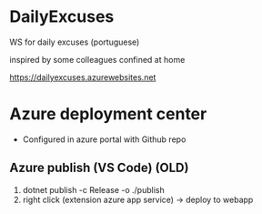 # DailyExcuses
WS for daily excuses (portuguese)

inspired by some colleagues confined at home

https://dailyexcuses.azurewebsites.net

# Azure deployment center

- Configured in azure portal with Github repo 
## Azure publish (VS Code) (OLD)

1. dotnet publish -c Release -o ./publish
2. right click (extension azure app service) -> deploy to webapp

